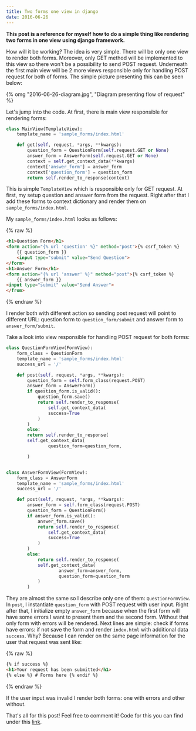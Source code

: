 ```yaml
---
title: Two forms one view in django
date: 2016-06-26
---
```


**This post is a reference for myself how to do a simple thing like
rendering two forms in one view using django framework.**

How will it be working? The idea is very simple. There will be only one
view to render both forms. Moreover, only GET method will be implemented
to this view so there won't be a possibility to send POST request.
Underneath the first main view will be 2 more views responsible only for
handling POST request for both of forms. The simple picture presenting
this can be seen below:

{% omg "2016-06-26-diagram.jpg", "Diagram presenting flow of request" %}

Let's jump into the code. At first, there is main view responsible for
rendering forms:

```python
class MainView(TemplateView):
    template_name = 'sample_forms/index.html'

    def get(self, request, *args, **kwargs):
        question_form = QuestionForm(self.request.GET or None)
        answer_form = AnswerForm(self.request.GET or None)
        context = self.get_context_data(**kwargs)
        context['answer_form'] = answer_form
        context['question_form'] = question_form
        return self.render_to_response(context)
```

This is simple `TemplateView` which is responsible only for GET request.
At first, my setup question and answer form from the request. Right
after that I add these forms to context dictionary and render them on
`sample_forms/index.html`.

My `sample_forms/index.html` looks as follows:

{% raw %}

```html
<h1>Question Form</h1>
<form action="{% url 'question' %}" method="post">{% csrf_token %}
    {{ question_form }}
    <input type="submit" value="Send Question">
</form>
<h1>Answer Form</h1>
<form action="{% url 'answer' %}" method="post">{% csrf_token %}
    {{ answer_form }}
<input type="submit" value="Send Answer">
</from>
```

{% endraw %}

I render both with different action so sending post request will point
to different URL: question form to `question_form/submit` and answer
form to `answer_form/submit`.

Take a look into view responsible for handling POST request for both
forms:

```python
class QuestionFormView(FormView):
    form_class = QuestionForm
    template_name = 'sample_forms/index.html'
    success_url = '/'

    def post(self, request, *args, **kwargs):
        question_form = self.form_class(request.POST)
        answer_form = AnswerForm()
        if question_form.is_valid():
            question_form.save()
            return self.render_to_response(
                self.get_context_data(
                success=True
            )
        )
        else:
        return self.render_to_response(
        self.get_context_data(
                question_form=question_form,

        )


class AnswerFormView(FormView):
    form_class = AnswerForm
    template_name = 'sample_forms/index.html'
    success_url = '/'

    def post(self, request, *args, **kwargs):
        answer_form = self.form_class(request.POST)
        question_form = QuestionForm()
        if answer_form.is_valid():
            answer_form.save()
            return self.render_to_response(
                self.get_context_data(
                success=True
            )
        )
        else:
            return self.render_to_response(
            self.get_context_data(
                    answer_form=answer_form,
                    question_form=question_form
            )
        )
```

They are almost the same so I describe only one of them:
`QuestionFormView`. In `post`, I instantiate `question_form` with POST
request with user input. Right after that, I initialize empty
`answer_form` because when the first form will have some errors I want
to present them and the second form. Without that only form with errors
will be rendered. Next lines are simple: check if forms have errors: if
not save the form and render `index.html` with additional data
`success`. Why? Because I can render on the same page information for
the user that request was sent like:

{% raw %}

```html
{% if success %}
<h1>Your request has been submitted</h1>
{% else %} # Forms here {% endif %}
```

{% endraw %}

If the user input was invalid I render both forms: one with errors and
other without.

That's all for this post! Feel free to comment it! Code for this you can
find under this
[link](https://github.com/krzysztofzuraw/personal-blog-projects).
